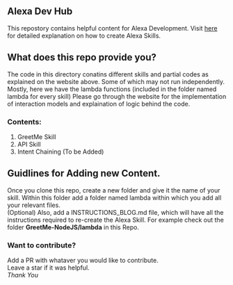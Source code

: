 

## Alexa Dev Hub
This repostory contains helpful content for Alexa Development.
Visit [here](http://alexadevhub.herokuapp.com/) for detailed explanation on how to create Alexa Skills.

## What does this repo provide you?
The code in this directory conatins different skills and partial codes as explained on the website above. Some of which may not run independently. Mostly, here we have the lambda functions (included in the folder named lambda for every skill)
Please go through the website for the implementation of interaction models and explaination of logic behind the code.  

### Contents:
1. GreetMe Skill
2. API Skill
3. Intent Chaining (To be Added)

## Guidlines for Adding new Content.
Once you clone this repo, create a new folder and give it the name of your skill.
Within this folder add a folder named lambda within which you add all your relevant files.   
(Optional) Also, add a INSTRUCTIONS_BLOG.md file, which will have all the instructions required to re-create the Alexa Skill.
For example check out the folder **GreetMe-NodeJS/lambda** in this Repo.

### Want to contribute?
Add a PR with whataver you would like to contribute.  
Leave a star if it was helpful.  
_Thank You_
